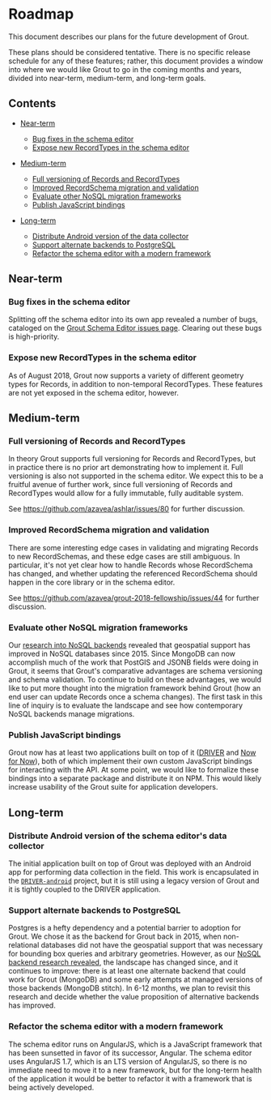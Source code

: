 # Roadmap

This document describes our plans for the future development of Grout.

These plans should be considered tentative. There is
no specific release schedule for any of these features; rather, this document
provides a window into where we would like Grout to go in the coming months
and years, divided into near-term, medium-term, and long-term goals.

## Contents

- [Near-term](#near-term)
    - [Bug fixes in the schema editor](#bug-fixes-in-the-schema-editor)
    - [Expose new RecordTypes in the schema editor](#expose-new-recordtypes-in-the-schema-editor)

- [Medium-term](#medium-term)
    - [Full versioning of Records and RecordTypes](#full-versioning-of-records-and-recordtypes)
    - [Improved RecordSchema migration and validation](#improved-recordschema-migration-and-validation)
    - [Evaluate other NoSQL migration frameworks](#evaluate-other-nosql-migration-frameworks)
    - [Publish JavaScript bindings](#publish-javascript-bindings)

- [Long-term](#long-term)
    - [Distribute Android version of the data collector](#distribute-android-version-of-the-data-collector)
    - [Support alternate backends to PostgreSQL](#support-alternate-backends-to-postgresql)
    - [Refactor the schema editor with a modern framework](#refactor-the-schema-editor-with-a-modern-framework)

## Near-term

### Bug fixes in the schema editor

Splitting off the schema editor into its own app revealed a number of bugs,
cataloged on the [Grout Schema Editor issues
page](https://github.com/azavea/grout-schema-editor/issues?q=is%3Aissue+is%3Aopen+label%3Abug).
Clearing out these bugs is high-priority.

### Expose new RecordTypes in the schema editor

As of August 2018, Grout now supports a variety of different geometry types for Records,
in addition to non-temporal RecordTypes. These features are not yet exposed in
the schema editor, however. 

## Medium-term

### Full versioning of Records and RecordTypes

In theory Grout supports full versioning for Records and RecordTypes, but in
practice there is no prior art demonstrating how to implement it. Full
versioning is also not supported in the schema editor. We expect this to be
a fruitful avenue of further work, since full versioning of Records and
RecordTypes would allow for a fully immutable, fully auditable system.

See https://github.com/azavea/ashlar/issues/80 for further discussion.

### Improved RecordSchema migration and validation 

There are some interesting edge cases in validating and migrating Records
to new RecordSchemas, and these edge cases are still ambiguous.
In particular, it's not yet clear how to handle Records whose RecordSchema has
changed, and whether updating the referenced RecordSchema should happen in
the core library or in the schema editor.

See https://github.com/azavea/grout-2018-fellowship/issues/44 for further
discussion.

### Evaluate other NoSQL migration frameworks

Our [research into NoSQL backends](./nosql-backends.md) revealed that geospatial
support has improved in NoSQL databases since 2015. Since MongoDB can now
accomplish much of the work that PostGIS and JSONB fields were doing in Grout,
it seems that Grout's comparative advantages are schema versioning and
schema validation. To continue to build on these advantages, we would like to
put more thought into the migration framework behind Grout (how an end user
can update Records once a schema changes). The first task in this line of
inquiry is to evaluate the landscape and see how contemporary NoSQL backends
manage migrations.

### Publish JavaScript bindings

Grout now has at least two applications built on top of it
([DRIVER](https://github.com/azavea/grout-2018-fellowship/issues/44) and
[Now for Now](https://github.com/jeancochrane/philly-fliers/)), both of which
implement their own custom JavaScript bindings for interacting with the API.
At some point, we would like to formalize these bindings into a separate package
and distribute it on NPM. This would likely increase usability of the Grout
suite for application developers.

## Long-term

### Distribute Android version of the schema editor's data collector

The initial application built on top of Grout was deployed with an Android app
for performing data collection in the field. This work is encapsulated in the
[`DRIVER-android`](https://github.com/WorldBank-Transport/DRIVER-android)
project, but it is still using a legacy version of Grout and it is
tightly coupled to the DRIVER application.

### Support alternate backends to PostgreSQL

Postgres is a hefty dependency
and a potential barrier to adoption for Grout. We chose it as the backend
for Grout back in 2015, when non-relational databases did not have 
the geospatial support that was necessary for bounding box queries and
arbitrary geometries. However, as our [NoSQL backend
research revealed](./nosql-backends.md), the landscape has changed since,
and it continues to improve: there is at least one alternate backend that could
work for Grout (MongoDB) and some early attempts at managed versions of those
backends (MongoDB stitch). In 6-12 months, we plan to revisit this research
and decide whether the value proposition of alternative backends has improved.

### Refactor the schema editor with a modern framework

The schema editor runs on AngularJS, which is a JavaScript framework that
has been sunsetted in favor of its successor, Angular. The schema editor uses
AngularJS 1.7, which is an LTS version of AngularJS, so there is no immediate
need to move it to a new framework, but for the long-term health of the
application it would be better to refactor it with a framework that is being
actively developed.
